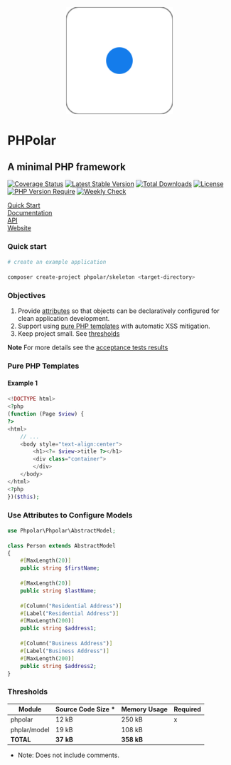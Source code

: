 <p align="center">
    <img width="240" src="./phpolar.svg" alt="PHPolar logo" />
</p>

# PHPolar

## A minimal PHP framework

[![Coverage Status](https://coveralls.io/repos/github/phpolar/phpolar/badge.svg?branch=main)](https://coveralls.io/github/phpolar/phpolar?branch=main) [![Latest Stable Version](https://poser.pugx.org/phpolar/phpolar/v)][def] [![Total Downloads](https://poser.pugx.org/phpolar/phpolar/downloads)][def] [![License](https://poser.pugx.org/phpolar/phpolar/license)][def] [![PHP Version Require](https://poser.pugx.org/phpolar/phpolar/require/php)][def] [![Weekly Check](https://github.com/phpolar/phpolar/actions/workflows/weekly.yml/badge.svg)](https://github.com/phpolar/phpolar/actions/workflows/weekly.yml)

[Quick Start](https://docs.phpolar.org/quick-start/) <br/>
[Documentation](https://docs.phpolar.org) <br/>
[API](https://api.phpolar.org) <br/>
[Website](https://phpolar.org) <br/>

### Quick start

```bash
# create an example application

composer create-project phpolar/skeleton <target-directory>
```

### Objectives

1. Provide [attributes](#use-attributes-to-configure-models) so that objects can be declaratively configured for clean application development.
1. Support using [pure PHP templates](#pure-php-templates) with automatic XSS mitigation.
1. Keep project small. See [thresholds](#thresholds)

**Note** For more details see the [acceptance tests results](./acceptance-test-results.md)

### Pure PHP Templates

#### Example 1

```php
<!DOCTYPE html>
<?php
(function (Page $view) {
?>
<html>
    // ...
    <body style="text-align:center">
        <h1><?= $view->title ?></h1>
        <div class="container">
        </div>
    </body>
</html>
<?php
})($this);
```

### Use Attributes to Configure Models

```php
use Phpolar\Phpolar\AbstractModel;

class Person extends AbstractModel
{
    #[MaxLength(20)]
    public string $firstName;

    #[MaxLength(20)]
    public string $lastName;

    #[Column("Residential Address")]
    #[Label("Residential Address")]
    #[MaxLength(200)]
    public string $address1;

    #[Column("Business Address")]
    #[Label("Business Address")]
    #[MaxLength(200)]
    public string $address2;
}
```

### Thresholds

|      Module    |Source Code Size * |Memory Usage|  Required |
|----------------|-------------------|------------|-----------|
|     phpolar    |       12 kB       |   250 kB   |      x    |
|  phplar/model  |       19 kB       |   108 kB   |           |
|     **TOTAL**  |     **37 kB**     | **358 kB** |           |

* Note: Does not include comments.

[def]: https://packagist.org/packages/phpolar/phpolar
